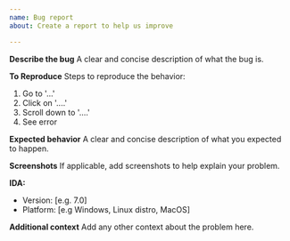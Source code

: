 ```yaml
---
name: Bug report
about: Create a report to help us improve

---
```


**Describe the bug**
A clear and concise description of what the bug is.

**To Reproduce**
Steps to reproduce the behavior:
1. Go to '...'
2. Click on '....'
3. Scroll down to '....'
4. See error

**Expected behavior**
A clear and concise description of what you expected to happen.

**Screenshots**
If applicable, add screenshots to help explain your problem.

**IDA:**
 - Version: [e.g. 7.0]
- Platform: [e.g Windows, Linux distro, MacOS]

**Additional context**
Add any other context about the problem here.
